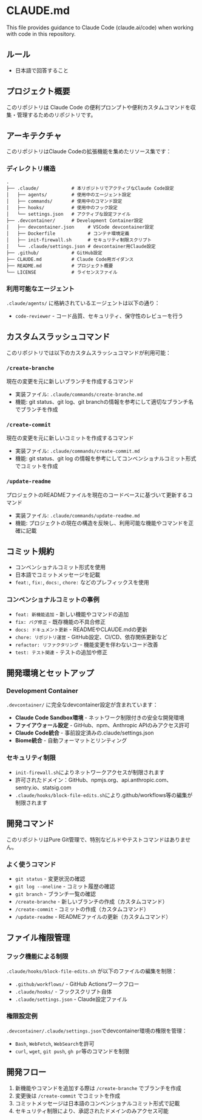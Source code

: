 # CLAUDE.md

This file provides guidance to Claude Code (claude.ai/code) when working with code in this repository.

## ルール
- 日本語で回答すること

## プロジェクト概要

このリポジトリは Claude Code の便利プロンプトや便利カスタムコマンドを収集・管理するためのリポジトリです。

## アーキテクチャ

このリポジトリはClaude Codeの拡張機能を集めたリソース集です：

### ディレクトリ構造
```
.
├── .claude/            # 本リポジトリでアクティブなClaude Code設定
│   ├── agents/         # 使用中のエージェント設定
│   ├── commands/       # 使用中のコマンド設定
│   ├── hooks/          # 使用中のフック設定
│   └── settings.json   # アクティブな設定ファイル
├── .devcontainer/      # Development Container設定
│   ├── devcontainer.json     # VSCode devcontainer設定
│   ├── Dockerfile            # コンテナ環境定義
│   ├── init-firewall.sh      # セキュリティ制限スクリプト
│   └── .claude/settings.json # devcontainer用Claude設定
├── .github/            # GitHub設定
├── CLAUDE.md           # Claude Code用ガイダンス
├── README.md           # プロジェクト概要
└── LICENSE             # ライセンスファイル
```

### 利用可能なエージェント
`.claude/agents/` に格納されているエージェントは以下の通り：

- `code-reviewer` - コード品質、セキュリティ、保守性のレビューを行う

## カスタムスラッシュコマンド

このリポジトリでは以下のカスタムスラッシュコマンドが利用可能：

### `/create-branche`
現在の変更を元に新しいブランチを作成するコマンド
- 実装ファイル: `.claude/commands/create-branche.md`
- 機能: git status、git log、git branchの情報を参考にして適切なブランチ名でブランチを作成

### `/create-commit`
現在の変更を元に新しいコミットを作成するコマンド
- 実装ファイル: `.claude/commands/create-commit.md`
- 機能: git status、git log の情報を参考にしてコンベンショナルコミット形式でコミットを作成

### `/update-readme`
プロジェクトのREADMEファイルを現在のコードベースに基づいて更新するコマンド
- 実装ファイル: `.claude/commands/update-readme.md`
- 機能: プロジェクトの現在の構造を反映し、利用可能な機能やコマンドを正確に記載

## コミット規約

- コンベンショナルコミット形式を使用
- 日本語でコミットメッセージを記載
- `feat:`, `fix:`, `docs:`, `chore:` などのプレフィックスを使用

### コンベンショナルコミットの事例
- `feat: 新機能追加` - 新しい機能やコマンドの追加
- `fix: バグ修正` - 既存機能の不具合修正
- `docs: ドキュメント更新` - READMEやCLAUDE.mdの更新
- `chore: リポジトリ運営` - GitHub設定、CI/CD、依存関係更新など
- `refactor: リファクタリング` - 機能変更を伴わないコード改善
- `test: テスト関連` - テストの追加や修正

## 開発環境とセットアップ

### Development Container
`.devcontainer/` に完全なdevcontainer設定が含まれています：
- **Claude Code Sandbox環境** - ネットワーク制限付きの安全な開発環境
- **ファイアウォール設定** - GitHub、npm、Anthropic APIのみアクセス許可
- **Claude Code統合** - 事前設定済みの.claude/settings.json
- **Biome統合** - 自動フォーマットとリンティング

### セキュリティ制限
- `init-firewall.sh`によりネットワークアクセスが制限されます
- 許可されたドメイン：GitHub、npmjs.org、api.anthropic.com、sentry.io、statsig.com
- `.claude/hooks/block-file-edits.sh`により.github/workflows等の編集が制限されます

## 開発コマンド

このリポジトリはPure Git管理で、特別なビルドやテストコマンドはありません。

### よく使うコマンド
- `git status` - 変更状況の確認
- `git log --oneline` - コミット履歴の確認
- `git branch` - ブランチ一覧の確認
- `/create-branche` - 新しいブランチの作成（カスタムコマンド）
- `/create-commit` - コミットの作成（カスタムコマンド）
- `/update-readme` - READMEファイルの更新（カスタムコマンド）

## ファイル権限管理

### フック機能による制限
`.claude/hooks/block-file-edits.sh` が以下のファイルの編集を制限：
- `.github/workflows/` - GitHub Actionsワークフロー
- `.claude/hooks/` - フックスクリプト自体
- `.claude/settings.json` - Claude設定ファイル

### 権限設定例
`.devcontainer/.claude/settings.json`でdevcontainer環境の権限を管理：
- `Bash`, `WebFetch`, `WebSearch`を許可
- `curl`, `wget`, `git push`, `gh pr`等のコマンドを制限

## 開発フロー

1. 新機能やコマンドを追加する際は `/create-branche` でブランチを作成
2. 変更後は `/create-commit` でコミットを作成
3. コミットメッセージは日本語のコンベンショナルコミット形式で記載
4. セキュリティ制限により、承認されたドメインのみアクセス可能
